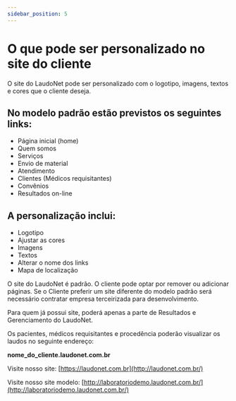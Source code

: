 ```yaml
---
sidebar_position: 5
---
```


# O que pode ser personalizado no site do cliente

O site do LaudoNet pode ser personalizado com o logotipo, imagens, textos e cores que o cliente deseja.

## No modelo padrão estão previstos os seguintes links:

- Página inicial (home)
- Quem somos
- Serviços
- Envio de material
- Atendimento
- Clientes (Médicos requisitantes)
- Convênios
- Resultados on-line

## A personalização inclui:

- Logotipo
- Ajustar as cores
- Imagens
- Textos
- Alterar o nome dos links
- Mapa de localização

O site do LaudoNet é padrão.
O cliente pode optar por remover ou adicionar páginas.
Se o Cliente preferir um site diferente do modelo padrão será
necessário contratar empresa terceirizada para desenvolvimento.

Para quem já possui site, poderá apenas a parte de Resultados e
Gerenciamento do LaudoNet.

Os pacientes, médicos requisitantes e procedência poderão visualizar
os laudos no seguinte endereço:

**nome_do_cliente.laudonet.com.br**

Visite nosso site:
[https://laudonet.com.br](http://laudonet.com.br/)

Visite nosso site modelo:
[http://laboratoriodemo.laudonet.com.br/](http://laboratoriodemo.laudonet.com.br/)